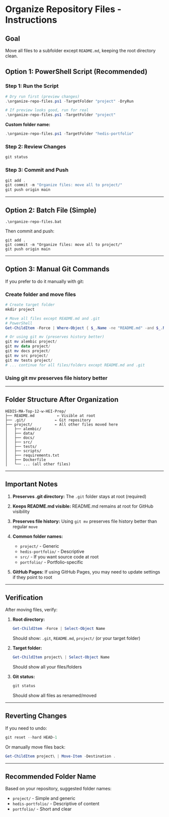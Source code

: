 # Organize Repository Files - Instructions

## Goal
Move all files to a subfolder except `README.md`, keeping the root directory clean.

## Option 1: PowerShell Script (Recommended)

### Step 1: Run the Script
```powershell
# Dry run first (preview changes)
.\organize-repo-files.ps1 -TargetFolder "project" -DryRun

# If preview looks good, run for real
.\organize-repo-files.ps1 -TargetFolder "project"
```

**Custom folder name:**
```powershell
.\organize-repo-files.ps1 -TargetFolder "hedis-portfolio"
```

### Step 2: Review Changes
```powershell
git status
```

### Step 3: Commit and Push
```powershell
git add .
git commit -m "Organize files: move all to project/"
git push origin main
```

---

## Option 2: Batch File (Simple)

```batch
.\organize-repo-files.bat
```

Then commit and push:
```batch
git add .
git commit -m "Organize files: move all to project/"
git push origin main
```

---

## Option 3: Manual Git Commands

If you prefer to do it manually with git:

### Create folder and move files
```powershell
# Create target folder
mkdir project

# Move all files except README.md and .git
# PowerShell
Get-ChildItem -Force | Where-Object { $_.Name -ne "README.md" -and $_.Name -ne ".git" } | Move-Item -Destination "project\"

# Or using git mv (preserves history better)
git mv alembic project/
git mv data project/
git mv docs project/
git mv src project/
git mv tests project/
# ... continue for all files/folders except README.md and .git
```

### Using git mv preserves file history better

---

## Folder Structure After Organization

```
HEDIS-MA-Top-12-w-HEI-Prep/
├── README.md          ← Visible at root
├── .git/             ← Git repository
├── project/          ← All other files moved here
│   ├── alembic/
│   ├── data/
│   ├── docs/
│   ├── src/
│   ├── tests/
│   ├── scripts/
│   ├── requirements.txt
│   ├── Dockerfile
│   └── ... (all other files)
```

---

## Important Notes

1. **Preserves .git directory:** The `.git` folder stays at root (required)

2. **Keeps README.md visible:** README.md remains at root for GitHub visibility

3. **Preserves file history:** Using `git mv` preserves file history better than regular `move`

4. **Common folder names:**
   - `project/` - Generic
   - `hedis-portfolio/` - Descriptive
   - `src/` - If you want source code at root
   - `portfolio/` - Portfolio-specific

5. **GitHub Pages:** If using GitHub Pages, you may need to update settings if they point to root

---

## Verification

After moving files, verify:

1. **Root directory:**
   ```powershell
   Get-ChildItem -Force | Select-Object Name
   ```
   Should show: `.git`, `README.md`, `project/` (or your target folder)

2. **Target folder:**
   ```powershell
   Get-ChildItem project\ | Select-Object Name
   ```
   Should show all your files/folders

3. **Git status:**
   ```powershell
   git status
   ```
   Should show all files as renamed/moved

---

## Reverting Changes

If you need to undo:

```powershell
git reset --hard HEAD~1
```

Or manually move files back:
```powershell
Get-ChildItem project\ | Move-Item -Destination .
```

---

## Recommended Folder Name

Based on your repository, suggested folder names:
- `project/` - Simple and generic
- `hedis-portfolio/` - Descriptive of content
- `portfolio/` - Short and clear

